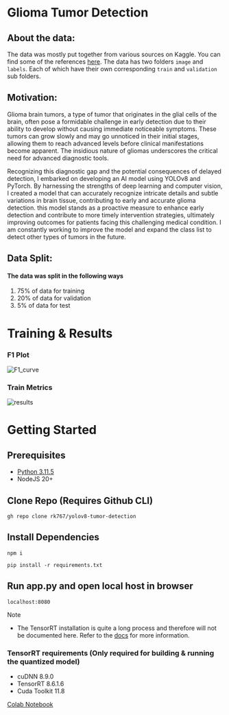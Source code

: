 # Glioma Tumor Detection
## About the data:
The data was mostly put together from various sources on Kaggle. You can find some of the references [here](https://www.kaggle.com/datasets/fernando2rad/brain-tumor-mri-images-44c?resource=download). The data has two folders `image` and `labels`. Each of which have their own corresponding `train` and `validation` sub folders.
## Motivation:
Glioma brain tumors, a type of tumor that originates in the glial cells of the brain, often pose a formidable challenge in early detection due to their ability to develop without causing immediate noticeable symptoms. These tumors can grow slowly and may go unnoticed in their initial stages, allowing them to reach advanced levels before clinical manifestations become apparent. The insidious nature of gliomas underscores the critical need for advanced diagnostic tools.

Recognizing this diagnostic gap and the potential consequences of delayed detection, I embarked on developing an AI model using YOLOv8 and PyTorch. By harnessing the strengths of deep learning and computer vision, I created a model that can accurately recognize intricate details and subtle variations in brain tissue, contributing to early and accurate glioma detection.
this model stands as a proactive measure to enhance early detection and contribute to more timely intervention strategies, ultimately improving outcomes for patients facing this challenging medical condition. I am constantly working to improve the model and expand the class list to detect other types of tumors in the future.
## Data Split:
#### The data was split in the following ways
1. 75% of data for training
2. 20% of data for validation
3. 5% of data for test
# Training & Results
### F1 Plot
![F1_curve](https://github.com/rk767/yolov8-tumor-detection/assets/48916019/bda20a46-3433-4867-a8a2-055eb16adc53)
### 
### Train Metrics
![results](https://github.com/rk767/yolov8-tumor-detection/assets/48916019/ec28ea6c-3501-4035-821e-75a1175611f8)

# Getting Started
## Prerequisites
* [Python 3.11.5](https://www.python.org/downloads/release/python-3115/)
* NodeJS 20+
## Clone Repo (Requires Github CLI)
```
gh repo clone rk767/yolov8-tumor-detection
```

## Install Dependencies
```
npm i
```
```
pip install -r requirements.txt
```
## Run app.py and open local host in browser
```
localhost:8080
```

> [!NOTE] 
>* The TensorRT installation is quite a long process and therefore will not be documented here. Refer to the [docs](https://docs.nvidia.com/deeplearning/tensorrt/) for more information.
### TensorRT requirements (Only required for building & running the quantized model)
* cuDNN 8.9.0
* TensorRT 8.6.1.6
* Cuda Toolkit 11.8

[Colab Notebook](https://colab.research.google.com/drive/1OXmuHMKsWz3GRa-o-JUUcwqK-N1Plud6?usp=sharing)

